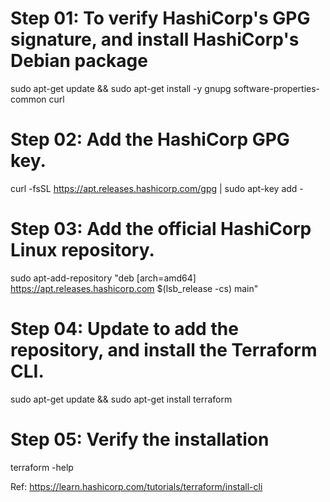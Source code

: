 # Step 01: To verify HashiCorp's GPG signature, and install HashiCorp's Debian package

sudo apt-get update && sudo apt-get install -y gnupg software-properties-common curl

# Step 02: Add the HashiCorp GPG key.

curl -fsSL https://apt.releases.hashicorp.com/gpg | sudo apt-key add -

# Step 03: Add the official HashiCorp Linux repository.

sudo apt-add-repository "deb [arch=amd64] https://apt.releases.hashicorp.com $(lsb_release -cs) main"

# Step 04: Update to add the repository, and install the Terraform CLI.

sudo apt-get update && sudo apt-get install terraform

# Step 05: Verify the installation

terraform -help




Ref: https://learn.hashicorp.com/tutorials/terraform/install-cli
